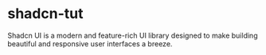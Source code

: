 # shadcn-tut
Shadcn UI is a modern and feature-rich UI library designed to make building beautiful and responsive user interfaces a breeze.
